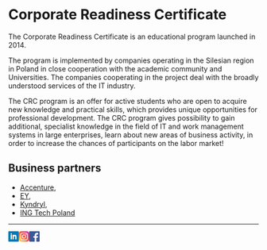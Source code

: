 # Corporate Readiness Certificate

The Corporate Readiness Certificate is an educational program launched in 2014.

The program is implemented by companies operating in the Silesian region in Poland in close cooperation with the academic community and Universities. The companies cooperating in the project deal with the broadly understood services of the IT industry.

The CRC program is an offer for active students who are open to acquire new knowledge and practical skills, which provides unique opportunities for professional development.
The CRC program gives possibility to gain additional, specialist knowledge in the field of IT and work management systems in large enterprises, learn about new areas of business activity, in order to increase the chances of participants on the labor market!

## Business partners
- [Accenture](https://www.accenture.com), 
- [EY](https://www.ey.com), 
- [Kyndryl](https://www.kyndryl.com), 
- [ING Tech Poland](https://ingtechpoland.com/en)

---

<a href="https://www.linkedin.com/company/corporate-readiness-certificate"><img align="left" src="https://raw.githubusercontent.com/crcep/.github/main/images/linkedin.png" alt="CRC | LinkedIn" width="21px"/></a>

<a href="https://www.instagram.com/program_crc/"><img align="left" src="https://raw.githubusercontent.com/crcep/.github/main/images/instagram.png" alt="CRC | Instagram" width="21px"/></a>

<a href="https://m.facebook.com/ProgramCRC/"><img align="left" src="https://raw.githubusercontent.com/crcep/.github/main/images/facebook.png" alt="CRC | Facebook" width="21px"/></a>

